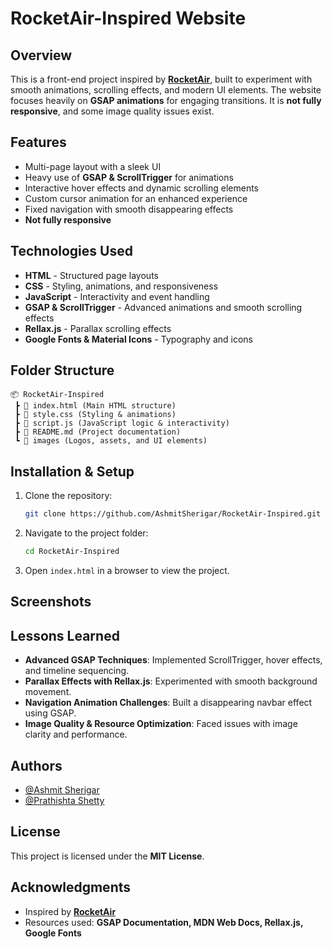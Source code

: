 # RocketAir-Inspired Website

## Overview
This is a front-end project inspired by **[RocketAir](https://rocketair.com/)**, built to experiment with smooth animations, scrolling effects, and modern UI elements. The website focuses heavily on **GSAP animations** for engaging transitions. It is **not fully responsive**, and some image quality issues exist.

## Features
- Multi-page layout with a sleek UI
- Heavy use of **GSAP & ScrollTrigger** for animations
- Interactive hover effects and dynamic scrolling elements
- Custom cursor animation for an enhanced experience
- Fixed navigation with smooth disappearing effects
- **Not fully responsive**

## Technologies Used
- **HTML** - Structured page layouts
- **CSS** - Styling, animations, and responsiveness
- **JavaScript** - Interactivity and event handling
- **GSAP & ScrollTrigger** - Advanced animations and smooth scrolling effects
- **Rellax.js** - Parallax scrolling effects
- **Google Fonts & Material Icons** - Typography and icons

## Folder Structure
```
📦 RocketAir-Inspired
 ┣ 📜 index.html (Main HTML structure)
 ┣ 📜 style.css (Styling & animations)
 ┣ 📜 script.js (JavaScript logic & interactivity)
 ┣ 📜 README.md (Project documentation)
 ┗ 📂 images (Logos, assets, and UI elements)
```

## Installation & Setup
1. Clone the repository:
   ```sh
   git clone https://github.com/AshmitSherigar/RocketAir-Inspired.git
   ```
2. Navigate to the project folder:
   ```sh
   cd RocketAir-Inspired
   ```
3. Open `index.html` in a browser to view the project.



## Screenshots


## Lessons Learned
- **Advanced GSAP Techniques**: Implemented ScrollTrigger, hover effects, and timeline sequencing.
- **Parallax Effects with Rellax.js**: Experimented with smooth background movement.
- **Navigation Animation Challenges**: Built a disappearing navbar effect using GSAP.
- **Image Quality & Resource Optimization**: Faced issues with image clarity and performance.

## Authors
- [@Ashmit Sherigar](https://github.com/AshmitSherigar)
- [@Prathishta Shetty](https://github.com/prathishta-shetty)

## License
This project is licensed under the **MIT License**.

## Acknowledgments
- Inspired by **[RocketAir](https://rocketair.com/)**
- Resources used: **GSAP Documentation, MDN Web Docs, Rellax.js, Google Fonts**

